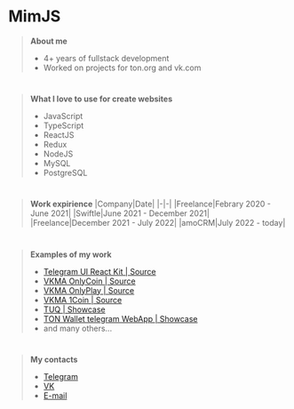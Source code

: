 # MimJS

> **About me**
> - 4+ years of fullstack development
> - Worked on projects for ton.org and vk.com
#
> **What I love to use for create websites**
> - JavaScript
> - TypeScript
> - ReactJS
> - Redux
> - NodeJS
> - MySQL
> - PostgreSQL
#
> **Work expirience**
> |Company|Date|
> |-|-|
> |Freelance|Febrary 2020 - June 2021|
> |Swiftle|June 2021 - December 2021|
> |Freelance|December 2021 - July 2022|
> |amoCRM|July 2022 - today|
#
> **Examples of my work**
> - [Telegram UI React Kit | Source](https://github.com/astralyxdev/twa-ui)
> - [VKMA OnlyCoin | Source](https://github.com/MimJS/onlyCoin)
> - [VKMA OnlyPlay | Source](https://github.com/MimJS/onlyPlay)
> - [VKMA 1Coin | Source](https://github.com/MimJS/1coin-front-ishod)
> - [TUQ | Showcase](https://tuq.im/tuq)
> - [TON Wallet telegram WebApp | Showcase](https://xJetSwapBot.t.me)
> - and many others...
#
> **My contacts**
> - [Telegram](https://mikm_dev.t.me)
> - [VK](https://vk.com/mimjs)
> - [E-mail](mailto://mikhailmateevskiy@gmail.com)
